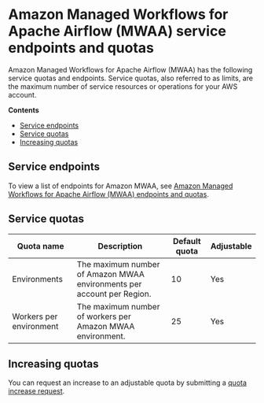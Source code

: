 # Amazon Managed Workflows for Apache Airflow \(MWAA\) service endpoints and quotas<a name="mwaa-quotas"></a>

Amazon Managed Workflows for Apache Airflow \(MWAA\) has the following service quotas and endpoints\. Service quotas, also referred to as limits, are the maximum number of service resources or operations for your AWS account\. 

**Contents**
+ [Service endpoints](#quotas-endpoints)
+ [Service quotas](#quotas-list)
+ [Increasing quotas](#quotas-increase)

## Service endpoints<a name="quotas-endpoints"></a>

To view a list of endpoints for Amazon MWAA, see [Amazon Managed Workflows for Apache Airflow \(MWAA\) endpoints and quotas](https://docs.aws.amazon.com/general/latest/gr/mwaa.html)\.

## Service quotas<a name="quotas-list"></a>


| Quota name | Description | Default quota | Adjustable | 
| --- | --- | --- | --- | 
|  Environments  |  The maximum number of Amazon MWAA environments per account per Region\.  |  10  |  Yes  | 
|  Workers per environment  |  The maximum number of workers per Amazon MWAA environment\.  |  25  |  Yes  | 

## Increasing quotas<a name="quotas-increase"></a>

You can request an increase to an adjustable quota by submitting a [quota increase request](https://console.aws.amazon.com/servicequotas/home?region=us-east-1#!/services/)\.